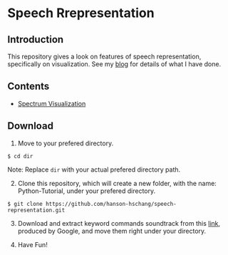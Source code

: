 # Speech Rrepresentation

## Introduction
This repository gives a look on features of speech representation, specifically on visualization. See my [blog](https://medium.com/@hanson.hschang/) for details of what I have done.

## Contents
- [Spectrum Visualization](https://github.com/hanson-hschang/speech-representation/blob/master/visualization.py)

## Download
1. Move to your prefered directory.
```
$ cd dir
```

Note: Replace `dir` with your actual prefered directory path.

2. Clone this repository, which will create a new folder, with the name: Python-Tutorial, under your prefered directory.
```
$ git clone https://github.com/hanson-hschang/speech-representation.git
```

3. Download and extract keyword commands soundtrack from this [link](https://urldefense.proofpoint.com/v2/url?u=http-3A__download.tensorflow.org_data_speech-5Fcommands-5Fv0.01.tar.gz&d=DwMFAw&c=OCIEmEwdEq_aNlsP4fF3gFqSN-E3mlr2t9JcDdfOZag&r=j8g-FnaUfIdsR2SvASsyVmU1VujtiL1Bhz_LGnTQ4rE&m=kGNBS1X-zPDuqyzl5GLKYRYUAByDTr4GmEkFoKGchrE&s=wOS-563eiM3PVi5luzC_EmrqMvzBM9n7oIIoMHEmQJA&e=), produced by Google, and move them right under your directory.

4. Have Fun!


